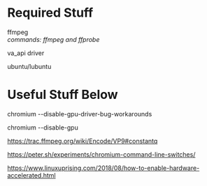  <h1>Required Stuff</h1>
 
 <p>ffmpeg<span><br/><i>commands: ffmpeg and ffprobe</i></span></p>
 
 va_api driver
 
 ubuntu/lubuntu
 
 <h1>Useful Stuff Below</h1>
 
 chromium --disable-gpu-driver-bug-workarounds
 
 chromium --disable-gpu

https://trac.ffmpeg.org/wiki/Encode/VP9#constantq

https://peter.sh/experiments/chromium-command-line-switches/

https://www.linuxuprising.com/2018/08/how-to-enable-hardware-accelerated.html